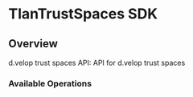 # TlanTrustSpaces SDK

## Overview

d.velop trust spaces API: API for d.velop trust spaces

### Available Operations

